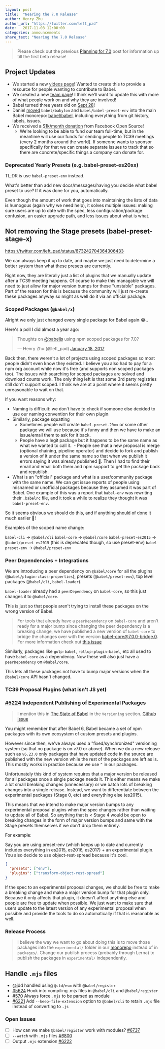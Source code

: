 ```yaml
---
layout: post
title:  "Nearing the 7.0 Release"
author: Henry Zhu
author_url: "https://twitter.com/left_pad"
date:   2017-11-03 12:00:00
categories: announcements
share_text: "Nearing the 7.0 Release"
---
```


> Please check out the previous [Planning for 7.0](https://babeljs.io/blog/2017/03/01/upgrade-to-babel-7) post for information up till the first beta release!

## Project Updates

- We started a new [videos page](https://babeljs.io/docs/community/videos/)! Wanted to create this to provide a resource for people wanting to contribute to Babel.
- We created a new [team page](https://babeljs.io/team)! I think we'll want to update this with more of what people work on and why they are involved!
- Babel turned three years old on [Sept 28](https://babeljs.io/blog/2017/10/05/babel-turns-three)!
- Daniel [moved](https://twitter.com/left_pad/status/926096965565370369) `babel/babylon` and `babel/babel-preset-env` into the main Babel monorepo: [babel/babel](https://github.com/babel/babel), including everything from git history, labels, issues.
- We received a [$1k/month donation](https://twitter.com/left_pad/status/923696620935421953) from Facebook Open Source!
  - We're looking to be able to fund our team full-time, but in the meantime will use our funds for sending people to TC39 meetings (every 2 months around the world). If someone wants to sponsor specifically for that we can create separate issues to track that so there are concrete/specific things a company can donate for.

### Deprecated Yearly Presets (e.g. babel-preset-es20xx)

TL;DR is use `babel-preset-env` instead.

What's better than add new docs/messages/having you decide what babel preset to use? If it was done for you, automatically. 

Even though the amount of work that goes into maintaining the lists of data is humogous (again why we need help), it solves multiple issues: making sure users are up to date with the spec, less configuration/package confusion, an easier upgrade path, and less issues about what is what.

## Not removing the Stage presets (babel-preset-stage-x)

https://twitter.com/left_pad/status/873242704364306433

We can always keep it up to date, and maybe we just need to determine a better system than what these presets are currently.

Right now, they are literally just a list of plugins that we manually update after a TC39 meeting happens. Of course to make this managable we will need to just allow for major version bumps for these "unstable" packages. Part of the reason for this is because the community will just re-create these packages anyway so might as well do it via an official package.

### Scoped Packages (`@babel/x`)

Alright we only just changed every single package for Babel again 😂..

Here's a poll I did almost a year ago:

<blockquote class="twitter-tweet" data-lang="en"><p lang="en" dir="ltr">Thoughts on <a href="https://twitter.com/babeljs">@babeljs</a> using npm scoped packages for 7.0?</p>&mdash; Henry Zhu (@left_pad) <a href="https://twitter.com/left_pad/status/821551189166878722">January 18, 2017</a></blockquote>
<script async src="//platform.twitter.com/widgets.js" charset="utf-8"></script>

Back then, there weren't a lot of projects using scoped packages so most people didn't even know they existed. I believe you also had to pay for a npm org account while now it's free (and supports non scoped packages too). The issues with searching for scoped packages are solved and download counts work. The only thing left is that some 3rd party registries still don't support scoped. I think we are at a point where it seems pretty unreasonable to wait on that.

If you want reasons why:

- Naming is difficult: we don't have to check if someone else decided to use our naming convention for their own plugin
- Similarly, package squatting
  - Sometimes people will create `babel-preset-20xx` or some other package we will use because it's funny and then we have to make an issue/email them to ask for it back.
  - People have a legit package but it happens to be the same name as what we wanted to call it.
  - People see that a new proposal is merge (optional chaining, pipeline operator) and decide to fork and publish a version of it under the same name so that when we publish it errors saying it was already published 🤔. Then I had to find their email and email both them and npm support to get the package back and republish.
- What is an "official" package and what is a user/community package with the same name. We can get issue reports of people using misnamed or unofficial packages because they assumed it was part of Babel. One example of this was a report that `babel-env` was rewriting their `.babelrc` file, and it took a while to realize they thought it was `babel-preset-env`.

So it seems obvious we should do this, and if anything should of done it much earlier 🙂!

Examples of the scoped name change:

`babel-cli` -> `@babel/cli`
`babel-core` -> `@babel/core`
`babel-preset-es2015` -> `@babel/preset-es2015` (this is deprecated though, so use preset-env)
`babel-preset-env` -> `@babel/preset-env`

### Peer Dependencies + Integrations

We are introducing a peer dependency on `@babel/core` for all the plugins (`@babel/plugin-class-properties`), presets (`@babel/preset-env`), top level packages (`@babel/cli`, `babel-loader`).

`babel-loader` already had a `peerDependency` on `babel-core`, so this just changes it to `@babel/core`.

This is just so that people aren't trying to install these packages on the wrong version of Babel.

> For tools that already have a `peerDependency` on `babel-core` and aren't ready for a major bump since changing the peer dependency is a breaking change, we have published a new version of `babel-core` to bridge the changes over with the version [babel-core@7.0.0-bridge.0](https://github.com/babel/babel-bridge). For more information check out [this issue](https://github.com/facebook/jest/pull/4557#issuecomment-344048628)

Similarly, packages like `gulp-babel`, `rollup-plugin-babel`, etc all used to have `babel-core` as a dependency. Now these will also just have a `peerDependency` on `@babel/core`.

This lets all these packages not have to bump major versions when the `@babel/core` API hasn't changed.

### TC39 Proposal Plugins (what isn't JS yet)

### [#5224](https://github.com/babel/babel/pull/5224) Independent Publishing of Experimental Packages

> I mention this in [The State of Babel](http://babeljs.io/blog/2016/12/07/the-state-of-babel) in the `Versioning` section. [Github Issue](https://github.com/babel/babylon/issues/275)

You might remember that after Babel 6, Babel became a set of npm packages with its own ecosystem of custom presets and plugins.

However since then, we've always used a "fixed/synchronized" versioning system (so that no package is on v7.0 or above). When we do a new release such as `v6.23.0` only packages that have updated code in the source are published with the new version while the rest of the packages are left as is. This mostly works in practice because we use `^` in our packages.

Unfortunately this kind of system requires that a major version be released for all packages once a single package needs it. This either means we make a lot small breaking changes (unnecessary) or we batch lots of breaking changes into a single release. Instead, we want to differentiate between the experimental packages (Stage 0, etc) and everything else (es2015).

This means that we intend to make major version bumps to any experimental proposal plugins when the spec changes rather than waiting to update all of Babel. So anything that is < Stage 4 would be open to breaking changes in the form of major version bumps and same with the Stage presets themselves if we don't drop them entirely.

For example:

Say you are using preset-env (which keeps up to date and currently includes everything in es2015, es2016, es2017) + an experimental plugin. You also decide to use object-rest-spread because it's cool.

```json
{
  "presets": ["env"],
  "plugins": ["transform-object-rest-spread"]
}
```

If the spec to an experimental proposal changes, we should be free to make a breaking change and make a major version bump for that plugin only. Because it only affects that plugin, it doesn't affect anything else and people are free to update when possible. We just want to make sure that users update to the latest version of any experimental proposal when possible and provide the tools to do so automatically if that is reasonable as well.

### Release Process

> I believe the way we want to go about doing this is to move those packages into the `experimental/` folder in our [monorepo](https://github.com/babel/babel) instead of in `packages/`.
> Change our publish process (probably through Lerna) to publish the packages in `experimental/` independently.

## Handle `.mjs` files

- @jdd handled using `@std/esm` with `@babel/register`
- [#5624](https://github.com/babel/babel/pull/5624) Hook into compiling .mjs files in `@babel/cli` and `@babel/register`
- [#570](https://github.com/babel/babel/pull/5700) Always force `.mjs` to be parsed as module
- [#6221](https://github.com/babel/babel/pull/6221) Add `--keep-file-extension` option to `@babel/cli` to retain `.mjs` file instead of converting to `.js`

### Open Issues

- [ ] How can we make `@babel/register` work with modules? [#6737](https://github.com/babel/babel/issues/6737)
- [ ] `--watch` with `.mjs` files [#6800](https://github.com/babel/babel/issues/6800)
- [ ] Output `.mjs` extension [#6222](https://github.com/babel/babel/issues/6222)
